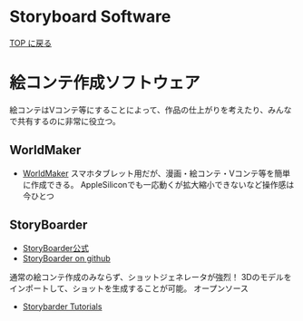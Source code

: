 # Storyboard Software

[TOP に戻る](../../index.md)

# 絵コンテ作成ソフトウェア

絵コンテはVコンテ等にすることによって、作品の仕上がりを考えたり、みんなで共有するのに非常に役立つ。

## WorldMaker
- [WorldMaker](https://worldmaker.app/lp/ja/)
スマホタブレット用だが、漫画・絵コンテ・Vコンテ等を簡単に作成できる。
AppleSiliconでも一応動くが拡大縮小できないなど操作感は今ひとつ

## StoryBoarder
- [StoryBoarder公式](https://wonderunit.com/storyboarder/)
- [StoryBoarder on github](https://github.com/wonderunit/storyboarder)

通常の絵コンテ作成のみならず、ショットジェネレータが強烈！
3Dのモデルをインポートして、ショットを生成することが可能。
オープンソース

- [Storybarder Tutorials](https://www.youtube.com/watch?v=gPurQv4rC1E&list=PLqazFFzUAPc6Lewul6zO6Ifyx_9ipdf06)